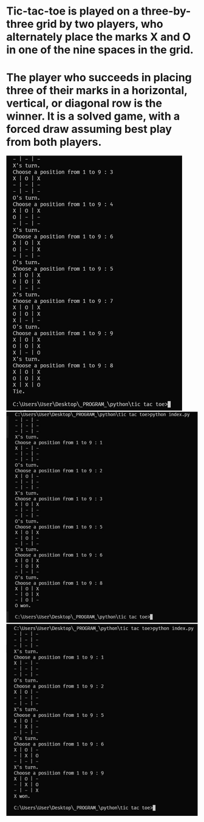 <h1>Tic-tac-toe is played on a three-by-three grid by two players, who alternately place the marks X and O in one of the nine spaces in the grid.</h1>
<h1>The player who succeeds in placing three of their marks in a horizontal, vertical, or diagonal row is the winner. It is a solved game, with a forced draw assuming best play from both players.</h1>

![Tie](images/tie.jpeg)
![O-Win](images/win1.jpeg)
![X-won](images/win2.jpeg)
